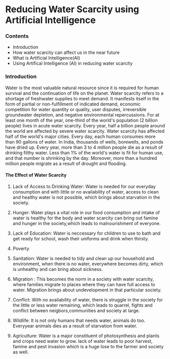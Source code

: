# Reducing Water Scarcity using Artificial Intelligence

### Contents

- Introduction
- How water scarcity can affect us in the near future
- What is Artificial Intelligence(AI)
- Using Artifical Intelligence (AI) in reducing water scarcity

### Introduction
Water is the most valuable natural resource since it is required for human survival and the continuation of life on the planet. Water scarcity refers to a shortage of freshwater supplies to meet demand. It manifests itself in the form of partial or non-fulfillment of indicated demand, economic competition for water quantity or quality, user disputes, irreversible groundwater depletion, and negative environmental repercussions.
For at least one month of the year, one-third of the world's population (2 billion people) lives in acute water scarcity. Every year, half a billion people around the world are affected by severe water scarcity.
Water scarcity has affected half of the world's major cities.
Every day, each human consumes more than 90 gallons of water. In India, thousands of wells, borewells, and ponds have dried up. Every year, more than 3 to 4 million people die as a result of drinking filthy water. Less than 1% of the world's water is fit for human use, and that number is shrinking by the day.
Moreover, more than a hundred million people migrate as a result of drought and flooding.

#### The Effect of Water Scarcity

1. Lack of Access to Drinking Water: Water is needed for our everyday consumption and with little or no availability of water, access to clean and healthy water is not possible, which brings about starvation in the society.

3. Hunger: Water plays a vital role in our food consumption and intake of water is healthy for the body and water scarcity can bring out famine and hunger in the society,which leads to malnourishment of everyone.

5. Lack of Education: Water is neccessary for children to use to bath and get ready for school, wash their uniforms and drink when thirsty.
6. Poverty
7. Sanitation: Water is needed to tidy and clean up our household and environment, when there is no water, everywhere becomes dirty, which is unhealthy and can bring about sickness.

9. Migration : This becomes the norm in a society with water scarcity, where families migrate to places where they can have full access to water. Migration brings about undevelopment in that particular society.

11. Conflict: With no availability of water, there is struggle in the society for the little or less water remaining, which leads to quarrel, fights and conflict between neigbors,communities and society at large.


12. Wildlife: It is not only humans that needs water, animals do too. Everyyear animals dies as a result of starvation from water.

13. Agriculture: Water is a major constituent of photosynthesis and plants and crops need water to grow. lack of water leads to poor harvest, famine and pest invasion which is a huge lose to the farmer and society as well.









